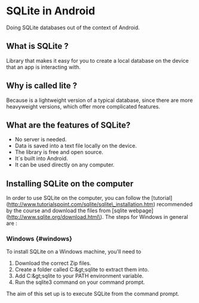# SQLite in Android

Doing SQLite databases out of the context of Android.

## What is SQLite ?

Library that makes it easy for you to create a local database on the device that an app is interacting with. 

## Why is called lite ?

Because is a lightweight version of a typical database, since there are more heavyweight versions, which offer more complicated features.

## What are the features of SQLite? 

* No server is needed.
* Data is saved into a text file locally on the device.
* The library is free and open source.
* It´s built into Android.
* It can be used directly on any computer.

## Installing SQLite on the computer

In order to use SQLite on the computer, you can follow the [tutorial] (http://www.tutorialspoint.com/sqlite/sqlite\_installation.htm) recommended by the course and download the files from [sqlite webpage](http://www.sqlite.org/download.html\). The steps for Windows in general are :

### Windows {#windows}

To install SQLite on a Windows machine, you'll need to

1. Download the correct Zip files.
2. Create a folder called C:\&gt;sqlite to extract them into.
3. Add C:\&gt;sqlite to your PATH environment variable.
4. Run the sqlite3 command on your command prompt.

The aim of this set up is to execute SQLite from the command prompt. 



